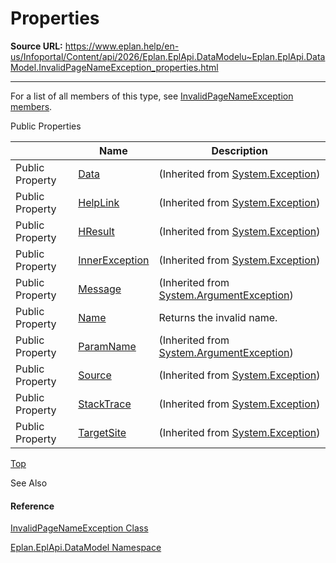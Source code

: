 # Properties

**Source URL:** https://www.eplan.help/en-us/Infoportal/Content/api/2026/Eplan.EplApi.DataModelu~Eplan.EplApi.DataModel.InvalidPageNameException_properties.html

---

For a list of all members of this type, see [InvalidPageNameException members](Eplan.EplApi.DataModelu~Eplan.EplApi.DataModel.InvalidPageNameException_members.html).

Public Properties

|  | Name | Description |
| --- | --- | --- |
| Public Property | [Data](#) | (Inherited from [System.Exception](#)) |
| Public Property | [HelpLink](#) | (Inherited from [System.Exception](#)) |
| Public Property | [HResult](#) | (Inherited from [System.Exception](#)) |
| Public Property | [InnerException](#) | (Inherited from [System.Exception](#)) |
| Public Property | [Message](#) | (Inherited from [System.ArgumentException](#)) |
| Public Property | [Name](Eplan.EplApi.DataModelu~Eplan.EplApi.DataModel.InvalidPageNameException~Name.html) | Returns the invalid name. |
| Public Property | [ParamName](#) | (Inherited from [System.ArgumentException](#)) |
| Public Property | [Source](#) | (Inherited from [System.Exception](#)) |
| Public Property | [StackTrace](#) | (Inherited from [System.Exception](#)) |
| Public Property | [TargetSite](#) | (Inherited from [System.Exception](#)) |

[Top](#top)

See Also

#### Reference

[InvalidPageNameException Class](Eplan.EplApi.DataModelu~Eplan.EplApi.DataModel.InvalidPageNameException.html)
  
[Eplan.EplApi.DataModel Namespace](Eplan.EplApi.DataModelu~Eplan.EplApi.DataModel_namespace.html)